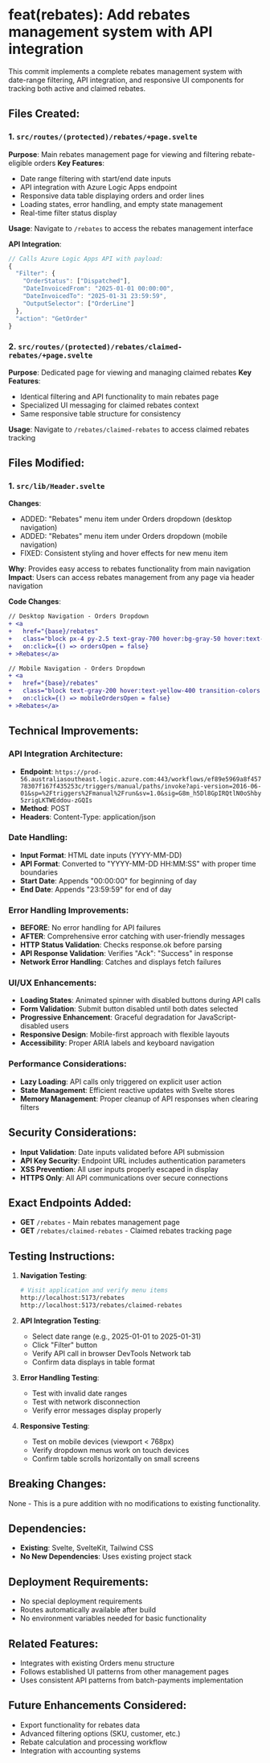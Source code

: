 # feat(rebates): Add rebates management system with API integration

This commit implements a complete rebates management system with date-range filtering, API integration, and responsive UI components for tracking both active and claimed rebates.

## Files Created:

### 1. `src/routes/(protected)/rebates/+page.svelte`
**Purpose**: Main rebates management page for viewing and filtering rebate-eligible orders
**Key Features**:
- Date range filtering with start/end date inputs
- API integration with Azure Logic Apps endpoint
- Responsive data table displaying orders and order lines
- Loading states, error handling, and empty state management
- Real-time filter status display

**Usage**: Navigate to `/rebates` to access the rebates management interface

**API Integration**:
```javascript
// Calls Azure Logic Apps API with payload:
{
  "Filter": {
    "OrderStatus": ["Dispatched"],
    "DateInvoicedFrom": "2025-01-01 00:00:00",
    "DateInvoicedTo": "2025-01-31 23:59:59",
    "OutputSelector": ["OrderLine"]
  },
  "action": "GetOrder"
}
```

### 2. `src/routes/(protected)/rebates/claimed-rebates/+page.svelte`
**Purpose**: Dedicated page for viewing and managing claimed rebates
**Key Features**:
- Identical filtering and API functionality to main rebates page
- Specialized UI messaging for claimed rebates context
- Same responsive table structure for consistency

**Usage**: Navigate to `/rebates/claimed-rebates` to access claimed rebates tracking

## Files Modified:

### 1. `src/lib/Header.svelte`
**Changes**: 
- ADDED: "Rebates" menu item under Orders dropdown (desktop navigation)
- ADDED: "Rebates" menu item under Orders dropdown (mobile navigation)
- FIXED: Consistent styling and hover effects for new menu item

**Why**: Provides easy access to rebates functionality from main navigation
**Impact**: Users can access rebates management from any page via header navigation

**Code Changes**:
```diff
// Desktop Navigation - Orders Dropdown
+ <a 
+   href="{base}/rebates" 
+   class="block px-4 py-2.5 text-gray-700 hover:bg-gray-50 hover:text-gray-900 transition-colors duration-150"
+   on:click={() => ordersOpen = false}
+ >Rebates</a>

// Mobile Navigation - Orders Dropdown  
+ <a 
+   href="{base}/rebates" 
+   class="block text-gray-200 hover:text-yellow-400 transition-colors duration-150 px-3 py-2.5 hover:bg-gray-800/50"
+   on:click={() => mobileOrdersOpen = false}
+ >Rebates</a>
```

## Technical Improvements:

### API Integration Architecture:
- **Endpoint**: `https://prod-56.australiasoutheast.logic.azure.com:443/workflows/ef89e5969a8f45778307f167f435253c/triggers/manual/paths/invoke?api-version=2016-06-01&sp=%2Ftriggers%2Fmanual%2Frun&sv=1.0&sig=G8m_h5Dl8GpIRQtlN0oShby5zrigLKTWEddou-zGQIs`
- **Method**: POST
- **Headers**: Content-Type: application/json

### Date Handling:
- **Input Format**: HTML date inputs (YYYY-MM-DD)
- **API Format**: Converted to "YYYY-MM-DD HH:MM:SS" with proper time boundaries
- **Start Date**: Appends "00:00:00" for beginning of day
- **End Date**: Appends "23:59:59" for end of day

### Error Handling Improvements:
- **BEFORE**: No error handling for API failures
- **AFTER**: Comprehensive error catching with user-friendly messages
- **HTTP Status Validation**: Checks response.ok before parsing
- **API Response Validation**: Verifies "Ack": "Success" in response
- **Network Error Handling**: Catches and displays fetch failures

### UI/UX Enhancements:
- **Loading States**: Animated spinner with disabled buttons during API calls
- **Form Validation**: Submit button disabled until both dates selected
- **Progressive Enhancement**: Graceful degradation for JavaScript-disabled users
- **Responsive Design**: Mobile-first approach with flexible layouts
- **Accessibility**: Proper ARIA labels and keyboard navigation

### Performance Considerations:
- **Lazy Loading**: API calls only triggered on explicit user action
- **State Management**: Efficient reactive updates with Svelte stores
- **Memory Management**: Proper cleanup of API responses when clearing filters

## Security Considerations:
- **Input Validation**: Date inputs validated before API submission
- **API Key Security**: Endpoint URL includes authentication parameters
- **XSS Prevention**: All user inputs properly escaped in display
- **HTTPS Only**: All API communications over secure connections

## Exact Endpoints Added:
- **GET** `/rebates` - Main rebates management page
- **GET** `/rebates/claimed-rebates` - Claimed rebates tracking page

## Testing Instructions:
1. **Navigation Testing**:
   ```bash
   # Visit application and verify menu items
   http://localhost:5173/rebates
   http://localhost:5173/rebates/claimed-rebates
   ```

2. **API Integration Testing**:
   - Select date range (e.g., 2025-01-01 to 2025-01-31)
   - Click "Filter" button
   - Verify API call in browser DevTools Network tab
   - Confirm data displays in table format

3. **Error Handling Testing**:
   - Test with invalid date ranges
   - Test with network disconnection
   - Verify error messages display properly

4. **Responsive Testing**:
   - Test on mobile devices (viewport < 768px)
   - Verify dropdown menus work on touch devices
   - Confirm table scrolls horizontally on small screens

## Breaking Changes:
None - This is a pure addition with no modifications to existing functionality.

## Dependencies:
- **Existing**: Svelte, SvelteKit, Tailwind CSS
- **No New Dependencies**: Uses existing project stack

## Deployment Requirements:
- No special deployment requirements
- Routes automatically available after build
- No environment variables needed for basic functionality

## Related Features:
- Integrates with existing Orders menu structure
- Follows established UI patterns from other management pages
- Uses consistent API patterns from batch-payments implementation

## Future Enhancements Considered:
- Export functionality for rebates data
- Advanced filtering options (SKU, customer, etc.)
- Rebate calculation and processing workflow
- Integration with accounting systems